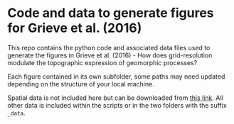 # Code and data to generate figures for Grieve et al. (2016)

This repo contains the python code and associated data files used to generate the figures in Grieve et al. (2016) - How does grid-resolution modulate the topographic expression of geomorphic processes?

Each figure contained in its own subfolder, some paths may need updated depending on the structure of your local machine.

Spatial data is not included here but can be downloaded from [this link](www.google.com). All other data is included within the scripts or in the two folders with the suffix `_data`.
